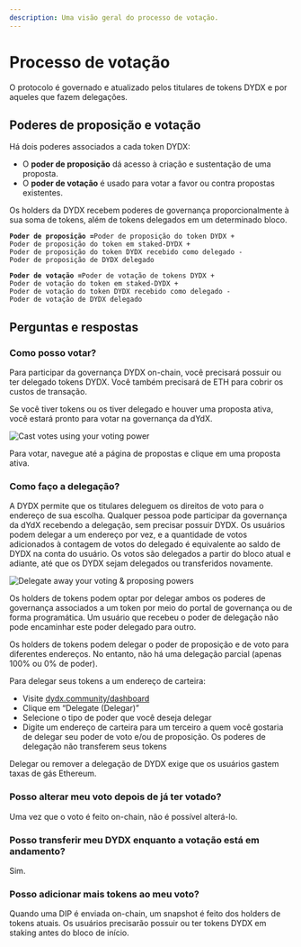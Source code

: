```yaml
---
description: Uma visão geral do processo de votação.
---
```


# Processo de votação

O protocolo é governado e atualizado pelos titulares de tokens DYDX e por aqueles que fazem delegações.

## **Poderes de proposição e votação**

Há dois poderes associados a cada token DYDX:

* O **poder de proposição** dá acesso à criação e sustentação de uma proposta.
* O **poder de votação** é usado para votar a favor ou contra propostas existentes.

Os holders da DYDX recebem poderes de governança proporcionalmente à sua soma de tokens, além de tokens delegados em um determinado bloco.

**`Poder de proposição =`**`Poder de proposição do token DYDX + `\
 `Poder de proposição do token em staked-DYDX + `\
 `Poder de proposição do token DYDX recebido como delegado - `\
 `Poder de proposição de DYDX delegado`

**`Poder de votação =`**`Poder de votação de tokens DYDX + `\
 `Poder de votação do token em staked-DYDX + `\
 `Poder de votação do token DYDX recebido como delegado - `\
 `Poder de votação de DYDX delegado`

## Perguntas e respostas

### Como posso votar?

Para participar da governança DYDX on-chain, você precisará possuir ou ter delegado tokens DYDX. Você também precisará de ETH para cobrir os custos de transação.

Se você tiver tokens ou os tiver delegado e houver uma proposta ativa, você estará pronto para votar na governança da dYdX.

![Cast votes using your voting power](<.. /.gitbook/assets/image (87).png>)

Para votar, navegue até a página de propostas e clique em uma proposta ativa.

### **Como faço a delegação?**

A DYDX permite que os titulares deleguem os direitos de voto para o endereço de sua escolha. Qualquer pessoa pode participar da governança da dYdX recebendo a delegação, sem precisar possuir DYDX. Os usuários podem delegar a um endereço por vez, e a quantidade de votos adicionados à contagem de votos do delegado é equivalente ao saldo de DYDX na conta do usuário. Os votos são delegados a partir do bloco atual e adiante, até que os DYDX sejam delegados ou transferidos novamente.

![Delegate away your voting & proposing powers](<.. /.gitbook/assets/image (86).png>)

Os holders de tokens podem optar por delegar ambos os poderes de governança associados a um token por meio do portal de governança ou de forma programática. Um usuário que recebeu o poder de delegação não pode encaminhar este poder delegado para outro.

Os holders de tokens podem delegar o poder de proposição e de voto para diferentes endereços. No entanto, não há uma delegação parcial (apenas 100% ou 0% de poder).

Para delegar seus tokens a um endereço de carteira:

* Visite [dydx.community/dashboard](https://dydx.community/dashboard)
* Clique em “Delegate (Delegar)”
* Selecione o tipo de poder que você deseja delegar
* Digite um endereço de carteira para um terceiro a quem você gostaria de delegar seu poder de voto e/ou de proposição. Os poderes de delegação não transferem seus tokens

Delegar ou remover a delegação de DYDX exige que os usuários gastem taxas de gás Ethereum.

### Posso alterar meu voto depois de já ter votado?

Uma vez que o voto é feito on-chain, não é possível alterá-lo.

### Posso transferir meu DYDX enquanto a votação está em andamento?

Sim.

### Posso adicionar mais tokens ao meu voto?

Quando uma DIP é enviada on-chain, um snapshot é feito dos holders de tokens atuais. Os usuários precisarão possuir ou ter tokens DYDX em staking antes do bloco de início.
